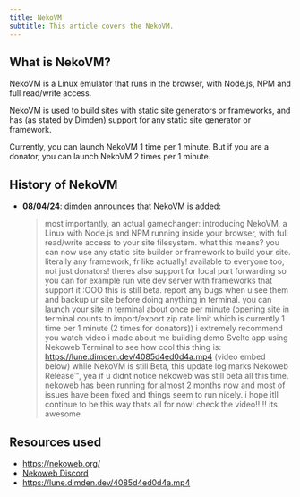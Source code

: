 ```yaml
---
title: NekoVM
subtitle: This article covers the NekoVM.
---
```

## What is NekoVM?
NekoVM is a Linux emulator that runs in the browser, with Node.js, NPM and full read/write access.

NekoVM is used to build sites with static site generators or frameworks, and has (as stated by Dimden) support for any static site generator or framework.

Currently, you can launch NekoVM 1 time per 1 minute. But if you are a donator, you can launch NekoVM 2 times per 1 minute.

## History of NekoVM
- **08/04/24**: dimden announces that NekoVM is added:
  > most importantly, an actual gamechanger: introducing NekoVM, a Linux
  > with Node.js and NPM running inside your browser, with full
  > read/write access to your site filesystem. what this means? you can
  > now use any static site builder or framework to build your site.
  > literally any framework, fr like actually! available to everyone
  > too, not just donators! theres also support for local port
  > forwarding so you can for example run vite dev server with
  > frameworks that support it :OOO this is still beta. report any bugs
  > when u see them and backup ur site before doing anything in
  > terminal. you can launch your site in terminal about once per minute
  > (opening site in terminal counts to import/export zip rate limit
  > which is currently 1 time per 1 minute (2 times for donators))
  > i extremely recommend you watch video i made about me building demo
  > Svelte app using Nekoweb Terminal to see how cool this thing is:
  > https://lune.dimden.dev/4085d4ed0d4a.mp4
  > (video embed below)
  > while NekoVM is still Beta, this update log marks Nekoweb Release™️,
  > yea if u didnt notice nekoweb was still beta all this time. nekoweb
  > has been running for almost 2 months now and most of issues have
  > been fixed and things seem to run nicely. i hope itll continue to be
  > this way thats all for now! check the video!!!!! its awesome

## Resources used
* https://nekoweb.org/
* [Nekoweb Discord](https://discord.gg/hvfHKyVS6b)
* https://lune.dimden.dev/4085d4ed0d4a.mp4
